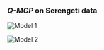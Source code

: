 ### *Q-MGP* on Serengeti data

![Model 1](https://raw.githubusercontent.com/mkln/meshgp/master/serengeti_plots/serengeti_mod1.png)

![Model 2](https://raw.githubusercontent.com/mkln/meshgp/master/serengeti_plots/serengeti_mod2.png)

